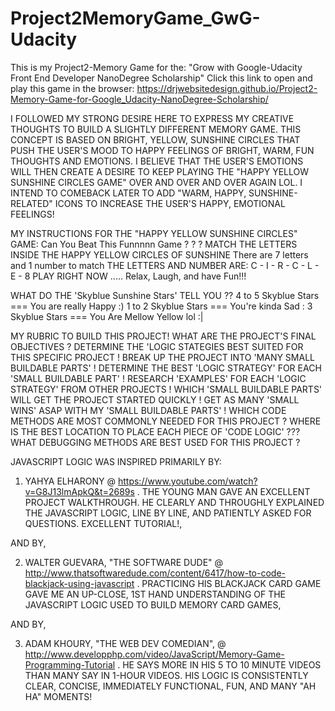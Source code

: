 # Project2MemoryGame_GwG-Udacity
This is my Project2-Memory Game for the: "Grow with Google-Udacity Front End Developer NanoDegree Scholarship"
Click this link to open and play this game in the browser:  https://drjwebsitedesign.github.io/Project2-Memory-Game-for-Google_Udacity-NanoDegree-Scholarship/

I FOLLOWED MY STRONG DESIRE HERE TO EXPRESS MY CREATIVE THOUGHTS TO BUILD A SLIGHTLY DIFFERENT MEMORY GAME. THIS CONCEPT IS BASED ON BRIGHT, YELLOW, SUNSHINE CIRCLES THAT PUSH THE USER'S MOOD TO HAPPY FEELINGS OF BRIGHT, WARM, FUN THOUGHTS AND EMOTIONS. I BELIEVE THAT THE USER'S EMOTIONS WILL THEN CREATE A DESIRE TO KEEP PLAYING THE "HAPPY YELLOW SUNSHINE CIRCLES GAME" OVER AND OVER AND OVER AGAIN LOL. I INTEND TO COMEBACK LATER TO ADD "WARM, HAPPY, SUNSHINE-RELATED" ICONS TO INCREASE THE USER'S HAPPY, EMOTIONAL FEELINGS!



MY INSTRUCTIONS FOR THE "HAPPY YELLOW SUNSHINE CIRCLES" GAME:
Can You Beat This Funnnnn Game ? ? ?
MATCH THE LETTERS INSIDE THE HAPPY YELLOW CIRCLES OF SUNSHINE
There are 7 letters and 1 number to match
THE LETTERS AND NUMBER ARE: C - I - R - C - L - E - 8
PLAY RIGHT NOW ..... Relax, Laugh, and have Fun!!!

WHAT DO THE 'Skyblue Sunshine Stars' TELL YOU ??
4 to 5 Skyblue Stars === You are really Happy :)
1 to 2 Skyblue Stars === You're kinda Sad :
3 Skyblue Stars === You Are Mellow Yellow lol :|



MY RUBRIC TO BUILD THIS PROJECT!
WHAT ARE THE PROJECT'S FINAL OBJECTIVES ?
DETERMINE THE 'LOGIC STATEGIES BEST SUITED FOR THIS SPECIFIC PROJECT !
BREAK UP THE PROJECT INTO 'MANY SMALL BUILDABLE PARTS' !
DETERMINE THE BEST 'LOGIC STRATEGY' FOR EACH 'SMALL BUILDABLE PART' !
RESEARCH 'EXAMPLES' FOR EACH 'LOGIC STRATEGY' FROM OTHER PROJECTS !
WHICH 'SMALL BUILDABLE PARTS' WILL GET THE PROJECT STARTED QUICKLY !
GET AS MANY 'SMALL WINS' ASAP WITH MY 'SMALL BUILDABLE PARTS' !
WHICH CODE METHODS ARE MOST COMMONLY NEEDED FOR THIS PROJECT ?
WHERE IS THE BEST LOCATION TO PLACE EACH PIECE OF 'CODE LOGIC' ???
WHAT DEBUGGING METHODS ARE BEST USED FOR THIS PROJECT ?

JAVASCRIPT LOGIC WAS INSPIRED PRIMARILY BY:
1) YAHYA ELHARONY @ https://www.youtube.com/watch?v=G8J13lmApkQ&t=2689s . THE YOUNG MAN GAVE AN EXCELLENT PROJECT WALKTHROUGH. HE CLEARLY AND THROUGHLY EXPLAINED THE JAVASCRIPT LOGIC, LINE BY LINE, AND PATIENTLY ASKED FOR QUESTIONS. EXCELLENT TUTORIAL!, 

AND BY, 

2) WALTER GUEVARA, "THE SOFTWARE DUDE" @ http://www.thatsoftwaredude.com/content/6417/how-to-code-blackjack-using-javascript . PRACTICING HIS BLACKJACK CARD GAME GAVE ME AN UP-CLOSE, 1ST HAND UNDERSTANDING OF THE JAVASCRIPT LOGIC USED TO BUILD MEMORY CARD GAMES, 

AND BY, 

3) ADAM KHOURY, "THE WEB DEV COMEDIAN", @ http://www.developphp.com/video/JavaScript/Memory-Game-Programming-Tutorial . HE SAYS MORE IN HIS 5 TO 10 MINUTE VIDEOS THAN MANY SAY IN 1-HOUR VIDEOS. HIS LOGIC IS CONSISTENTLY CLEAR, CONCISE, IMMEDIATELY FUNCTIONAL, FUN, AND MANY "AH HA" MOMENTS!
